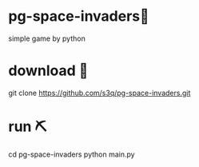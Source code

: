 # pg-space-invaders🎯
simple game by python

# download 🔻
git clone https://github.com/s3q/pg-space-invaders.git

# run ⛏️
cd pg-space-invaders
python main.py
